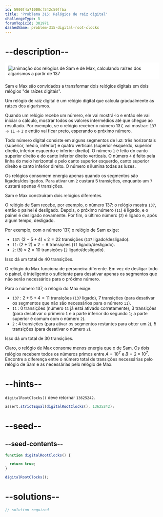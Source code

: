 ```yaml
---
id: 5900f4a71000cf542c50ffba
title: 'Problema 315: Relógios de raiz digital'
challengeType: 5
forumTopicId: 301971
dashedName: problem-315-digital-root-clocks
---
```


# --description--

<img class="img-responsive center-block" alt="animação dos relógios de Sam e de Max, calculando raízes dos algarismos a partir de 137" src="https://cdn.freecodecamp.org/curriculum/project-euler/digital-root-clocks.gif" style="background-color: white; padding: 10px;" />

Sam e Max são convidados a transformar dois relógios digitais em dois relógios "de raízes digitais".

Um relógio de raiz digital é um relógio digital que calcula gradualmente as raízes dos algarismos.

Quando um relógio recebe um número, ele vai mostrá-lo e então ele vai iniciar o cálculo, mostrar todos os valores intermédios até que chegue ao resultado. Por exemplo, se o relógio receber o número 137, vai mostrar: `137` → `11` → `2` e então vai ficar preto, esperando o próximo número.

Todo número digital consiste em alguns segmentos de luz: três horizontais (superior, médio, inferior) e quatro verticais (superior esquerdo, superior direito, inferior esquerdo e inferior direito). O número `1` é feito do canto superior direito e do canto inferior direito verticais. O número `4` é feito pela linha do meio horizontal e pelo canto superior esquerdo, canto superior direito e canto inferior direito. O número `8` ilumina todas as luzes.

Os relógios consomem energia apenas quando os segmentos são ligados/desligados. Para ativar um `2` custará 5 transições, enquanto um `7` custará apenas 4 transições.

Sam e Max construíram dois relógios diferentes.

O relógio de Sam recebe, por exemplo, o número 137: o relógio mostra `137`, então o painel é desligado. Depois, o próximo número (`11`) é ligado, e o painel é desligado novamente. Por fim, o último número (`2`) é ligado e, após algum tempo, desligado.

Por exemplo, com o número 137, o relógio de Sam exige:

- `137`: $(2 + 5 + 4) × 2 = 22$ transições (`137` ligado/desligado).
- `11`: $(2 + 2) × 2 = 8$ transições (`11` ligado/desligado).
- `2`: $(5) × 2 = 10$ transições (`2` ligado/desligado).

Isso dá um total de 40 transições.

O relógio do Max funciona de personeira diferente. Em vez de desligar todo o painel, é inteligente o suficiente para desativar apenas os segmentos que não serão necessários para o próximo número.

Para o número 137, o relógio do Max exige:

- `137` : $2 + 5 + 4 = 11$ transições (`137` ligado), $7$ transições (para desativar os segmentos que não são necessários para o número `11`).
- `11` : $0$ transições (número `11` já está ativado corretamente), $3$ transições (para desativar o primeiro `1` e a parte inferior do segundo `1`; a parte superior é comum com o número `2`).
- `2` : $4$ transições (para ativar os segmentos restantes para obter um `2`), $5$ transições (para desativar o número `2`).

Isso dá um total de 30 transições.

Claro, o relógio de Max consome menos energia que o de Sam. Os dois relógios recebem todos os números primos entre $A = {10}^7$ e $B = 2 × {10}^7$. Encontre a diferença entre o número total de transições necessárias pelo relógio de Sam e as necessárias pelo relógio de Max.

# --hints--

`digitalRootClocks()` deve retornar `13625242`.

```js
assert.strictEqual(digitalRootClocks(), 13625242);
```

# --seed--

## --seed-contents--

```js
function digitalRootClocks() {

  return true;
}

digitalRootClocks();
```

# --solutions--

```js
// solution required
```
